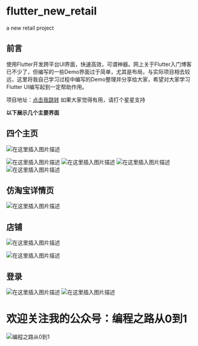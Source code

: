# flutter_new_retail
a new retail project

## 前言
使用Flutter开发跨平台UI界面，快速高效，可谓神器。网上关于Flutter入门博客已不少了，但编写的一些Demo界面过于简单，尤其是布局，与实际项目相去较远，这里将我自己学习过程中编写的Demo整理并分享给大家，希望对大家学习Flutter UI编写起到一定帮助作用。

项目地址：[点击我跳转](https://github.com/arcticfox1919/flutter_new_retail) 如果大家觉得有用，请打个星星支持

**以下展示几个主要界面**
## 四个主页
![在这里插入图片描述](https://github.com/arcticfox1919/ImageHosting/blob/master/home_gif.gif?raw=true)

![在这里插入图片描述](https://github.com/arcticfox1919/ImageHosting/blob/master/home1.png?raw=true)
![在这里插入图片描述](https://github.com/arcticfox1919/ImageHosting/blob/master/home2.png?raw=true)
![在这里插入图片描述](https://github.com/arcticfox1919/ImageHosting/blob/master/home3.png?raw=true)
![在这里插入图片描述](https://github.com/arcticfox1919/ImageHosting/blob/master/home4.png?raw=true)

## 仿淘宝详情页
![在这里插入图片描述](https://github.com/arcticfox1919/ImageHosting/blob/master/details_gif.gif?raw=true)
## 店铺
![在这里插入图片描述](https://github.com/arcticfox1919/ImageHosting/blob/master/Screenshot_1564658799.png?raw=true)

![在这里插入图片描述](https://github.com/arcticfox1919/ImageHosting/blob/master/Screenshot_1564658808.png?raw=true)
## 登录
![在这里插入图片描述](https://github.com/arcticfox1919/ImageHosting/blob/master/Screenshot_1564658936.png?raw=true)
![在这里插入图片描述](https://github.com/arcticfox1919/ImageHosting/blob/master/Screenshot_1564658941.png?raw=true)

# 欢迎关注我的公众号：编程之路从0到1
![编程之路从0到1](https://img-blog.csdnimg.cn/20190301102949549.jpg)
